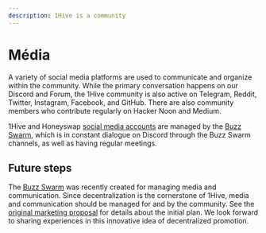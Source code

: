 ```yaml
---
description: 1Hive is a community
---
```


# Média

A variety of social media platforms are used to communicate and organize within the community. While the primary conversation happens on our Discord and Forum, the 1Hive community is also active on Telegram, Reddit, Twitter, Instagram, Facebook, and GitHub. There are also community members who contribute regularly on Hacker Noon and Medium.

1Hive and Honeyswap [social media accounts](social-accounts.md) are managed by the [Buzz Swarm](../swarms/buzz.md), which is in constant dialogue on Discord through the Buzz Swarm channels, as well as having regular meetings. 

## Future steps

The [Buzz Swarm](../swarms/buzz.md) was recently created for managing media and communication. Since decentralization is the cornerstone of 1Hive, media and communication should be managed for and by the community. See the [original marketing proposal](https://drive.google.com/file/d/1giD4QcVfHNUaAwcXWqEdV4jI2CUSQH24/view) for details about the initial plan. We look forward to sharing experiences in this innovative idea of decentralized promotion.

